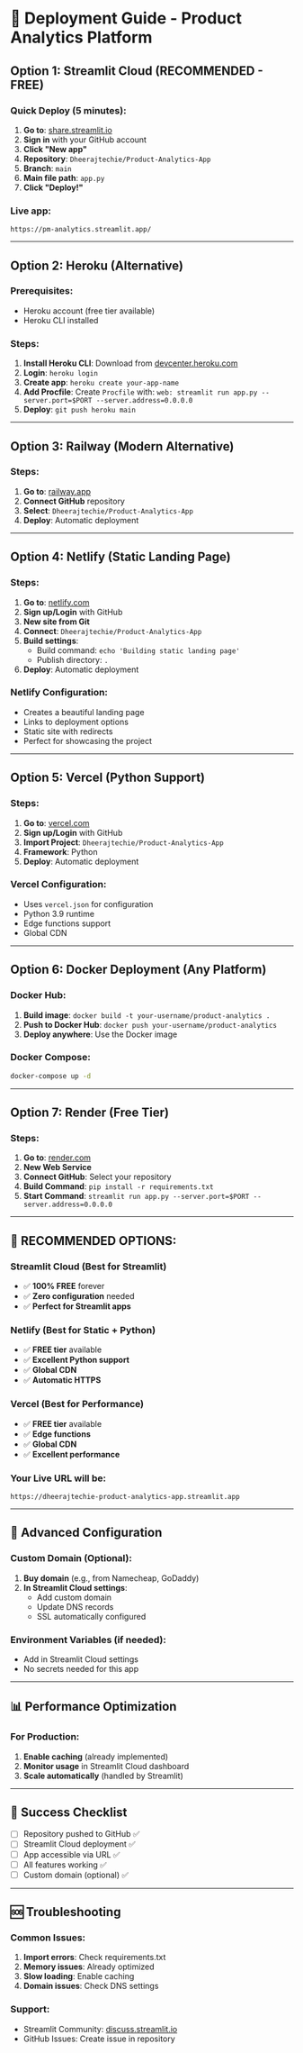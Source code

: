 # 🚀 Deployment Guide - Product Analytics Platform

## Option 1: Streamlit Cloud (RECOMMENDED - FREE)

### Quick Deploy (5 minutes):
1. **Go to**: [share.streamlit.io](https://share.streamlit.io)
2. **Sign in** with your GitHub account
3. **Click "New app"**
4. **Repository**: `Dheerajtechie/Product-Analytics-App`
5. **Branch**: `main`
6. **Main file path**: `app.py`
7. **Click "Deploy!"**

### Live app:
`https://pm-analytics.streamlit.app/`

---

## Option 2: Heroku (Alternative)

### Prerequisites:
- Heroku account (free tier available)
- Heroku CLI installed

### Steps:
1. **Install Heroku CLI**: Download from [devcenter.heroku.com](https://devcenter.heroku.com/articles/heroku-cli)
2. **Login**: `heroku login`
3. **Create app**: `heroku create your-app-name`
4. **Add Procfile**: Create `Procfile` with: `web: streamlit run app.py --server.port=$PORT --server.address=0.0.0.0`
5. **Deploy**: `git push heroku main`

---

## Option 3: Railway (Modern Alternative)

### Steps:
1. **Go to**: [railway.app](https://railway.app)
2. **Connect GitHub** repository
3. **Select**: `Dheerajtechie/Product-Analytics-App`
4. **Deploy**: Automatic deployment

---

## Option 4: Netlify (Static Landing Page)

### Steps:
1. **Go to**: [netlify.com](https://netlify.com)
2. **Sign up/Login** with GitHub
3. **New site from Git**
4. **Connect**: `Dheerajtechie/Product-Analytics-App`
5. **Build settings**:
   - Build command: `echo 'Building static landing page'`
   - Publish directory: `.`
6. **Deploy**: Automatic deployment

### Netlify Configuration:
- Creates a beautiful landing page
- Links to deployment options
- Static site with redirects
- Perfect for showcasing the project

---

## Option 5: Vercel (Python Support)

### Steps:
1. **Go to**: [vercel.com](https://vercel.com)
2. **Sign up/Login** with GitHub
3. **Import Project**: `Dheerajtechie/Product-Analytics-App`
4. **Framework**: Python
5. **Deploy**: Automatic deployment

### Vercel Configuration:
- Uses `vercel.json` for configuration
- Python 3.9 runtime
- Edge functions support
- Global CDN

---

## Option 6: Docker Deployment (Any Platform)

### Docker Hub:
1. **Build image**: `docker build -t your-username/product-analytics .`
2. **Push to Docker Hub**: `docker push your-username/product-analytics`
3. **Deploy anywhere**: Use the Docker image

### Docker Compose:
```bash
docker-compose up -d
```

---

## Option 7: Render (Free Tier)

### Steps:
1. **Go to**: [render.com](https://render.com)
2. **New Web Service**
3. **Connect GitHub**: Select your repository
4. **Build Command**: `pip install -r requirements.txt`
5. **Start Command**: `streamlit run app.py --server.port=$PORT --server.address=0.0.0.0`

---

## 🎯 RECOMMENDED OPTIONS:

### **Streamlit Cloud** (Best for Streamlit)
- ✅ **100% FREE** forever
- ✅ **Zero configuration** needed
- ✅ **Perfect for Streamlit apps**

### **Netlify** (Best for Static + Python)
- ✅ **FREE tier** available
- ✅ **Excellent Python support**
- ✅ **Global CDN**
- ✅ **Automatic HTTPS**

### **Vercel** (Best for Performance)
- ✅ **FREE tier** available
- ✅ **Edge functions**
- ✅ **Global CDN**
- ✅ **Excellent performance**

### Your Live URL will be:
`https://dheerajtechie-product-analytics-app.streamlit.app`

---

## 🔧 Advanced Configuration

### Custom Domain (Optional):
1. **Buy domain** (e.g., from Namecheap, GoDaddy)
2. **In Streamlit Cloud settings**:
   - Add custom domain
   - Update DNS records
   - SSL automatically configured

### Environment Variables (if needed):
- Add in Streamlit Cloud settings
- No secrets needed for this app

---

## 📊 Performance Optimization

### For Production:
1. **Enable caching** (already implemented)
2. **Monitor usage** in Streamlit Cloud dashboard
3. **Scale automatically** (handled by Streamlit)

---

## 🎉 Success Checklist

- [ ] Repository pushed to GitHub ✅
- [ ] Streamlit Cloud deployment ✅
- [ ] App accessible via URL ✅
- [ ] All features working ✅
- [ ] Custom domain (optional) ✅

---

## 🆘 Troubleshooting

### Common Issues:
1. **Import errors**: Check requirements.txt
2. **Memory issues**: Already optimized
3. **Slow loading**: Enable caching
4. **Domain issues**: Check DNS settings

### Support:
- Streamlit Community: [discuss.streamlit.io](https://discuss.streamlit.io)
- GitHub Issues: Create issue in repository
